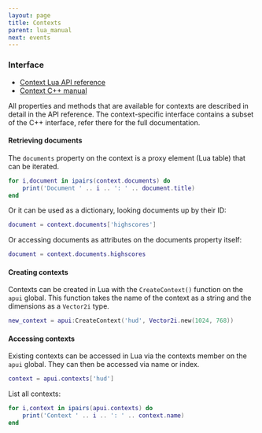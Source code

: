 ```yaml
---
layout: page
title: Contexts
parent: lua_manual
next: events
---
```


### Interface

- [Context Lua API reference](api_reference.html#Context)
- [Context C++ manual](../cpp_manual/contexts.html)

All properties and methods that are available for contexts are described in detail in the API reference. The context-specific interface contains a subset of the C++ interface, refer there for the full documentation.

#### Retrieving documents

The `documents` property on the context is a proxy element (Lua table) that can be iterated.

```lua
for i,document in ipairs(context.documents) do
	print('Document ' .. i .. ': ' .. document.title)
end
```

Or it can be used as a dictionary, looking documents up by their ID:

```lua
document = context.documents['highscores']
```

Or accessing documents as attributes on the documents property itself:

```lua
document = context.documents.highscores
```

#### Creating contexts

Contexts can be created in Lua with the `CreateContext()` function on the `apui` global. This function takes the name of the context as a string and the dimensions as a `Vector2i` type.

```lua
new_context = apui:CreateContext('hud', Vector2i.new(1024, 768))
```

#### Accessing contexts

Existing contexts can be accessed in Lua via the contexts member on the `apui` global. They can then be accessed via name or index.

```lua
context = apui.contexts['hud']
```

List all contexts:

```lua
for i,context in ipairs(apui.contexts) do
	print('Context ' .. i .. ': ' .. context.name)
end
```
